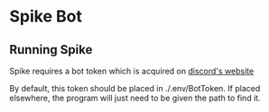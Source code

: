 # Spike Bot

## Running Spike

Spike requires a bot token which is acquired on [discord's website](https://discord.com/developers/applications)

By default, this token should be placed in ./.env/BotToken. If placed elsewhere, the program will just need to be given the path to find it.
